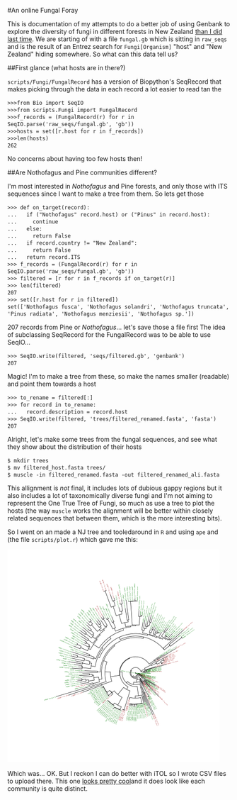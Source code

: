#An online Fungal Foray

This is documentation of my attempts to do a better job of using Genbank to
explore the diversity of fungi in different forests in New Zealand [than I 
did last time](http://sciblogs.co.nz/the-atavism/2011/09/04/sunday-spinelessness-an-online-fungal-foray/). 
We are starting of with a file `fungal.gb` which  is sitting in `raw_seqs` and is the result 
of an Entrez search for `Fungi[Organism]` "host" and "New Zealand" hiding somewhere.
So what can this data tell us?

##First glance (what hosts are in there?)

`scripts/Fungi/FungalRecord` has a version of Biopython's SeqRecord that makes
picking through the data in each record a lot easier to read tan the 

    >>>from Bio import SeqIO
    >>>from scripts.Fungi import FungalRecord
    >>>f_records = (FungalRecord(r) for r in SeqIO.parse('raw_seqs/fungal.gb', 'gb'))
    >>>hosts = set([r.host for r in f_records])
    >>>len(hosts)
    262

No concerns about having too few hosts then! 

##Are Nothofagus and Pine communities different?

I'm most interested in _Nothofagus_ and Pine forests, and only those with ITS sequences 
since I want to make a tree from them. So lets get those
    
    >>> def on_target(record):
    ...   if ("Nothofagus" record.host) or ("Pinus" in record.host):
    ...     continue
    ...   else:
    ...     return False
    ...   if record.country != "New Zealand":
    ...     return False
    ...   return record.ITS
    >>> f_records = (FungalRecord(r) for r in SeqIO.parse('raw_seqs/fungal.gb', 'gb'))
    >>> filtered = [r for r in f_records if on_target(r)]
    >>> len(filtered)
    207
    >>> set([r.host for r in filtered])
    set(['Nothofagus fusca', 'Nothofagus solandri', 'Nothofagus truncata', 'Pinus radiata', 'Nothofagus menziesii', 'Nothofagus sp.'])
    
207 records from Pine or _Nothofagus_... let's save those a file first
The idea of subclassing SeqRecord for the FungalRecord was to be able
to use SeqIO...
  
    >>> SeqIO.write(filtered, 'seqs/filtered.gb', 'genbank') 
    207

Magic! 
I'm to make a tree from these, so make the names smaller (readable) and
point them towards a host
    
    >>> to_rename = filtered[:]
    >>> for record in to_rename:
    ...   record.description = record.host
    >>> SeqIO.write(filtered, 'trees/filtered_renamed.fasta', 'fasta')
    207
     
Alright, let's make some trees from the fungal sequences, and see what
they show about the distribution of their hosts

    $ mkdir trees
    $ mv filtered_host.fasta trees/
    $ muscle -in filtered_renamed.fasta -out filtered_renamed_ali.fasta

This allignment is _not_ final, it includes lots of dubious gappy regions
but it also includes a lot of taxonomically diverse fungi and I'm not 
aiming to represent the One True Tree of Fungi, so much as use a tree
to plot the hosts (the way `muscle` works the alignment will be better
within closely related sequences that between them, which is the more
interesting bits). 

So I went on an made a NJ tree and tooledaround in `R` and using `ape` and
(the file `scripts/plot.r`) which gave me this:

![Smaverage Tree](https://github.com/dwinter/Fungal-Foray/raw/master/tree.png)

Which was... OK. But I reckon I can do better with iTOL so I wrote CSV files to upload there. 
This one [looks pretty cool](http://itol.embl.de/external.cgi?tree=119224961033146313154072750&restore_saved=1&cT=4689)and it does look like each community is quite distinct.
